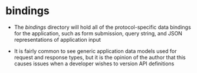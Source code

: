 # bindings

* The <em>bindings</em> directory will hold all of the protocol-specific data bindings for the application, such as form submission, query string, and JSON representations of application input

* It is fairly common to see generic application data models used for request and response types, but it is the opinion of the author that this causes issues when a developer wishes to version API definitions
